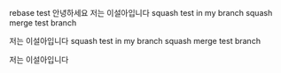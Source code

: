 rebase test
안녕하세요
저는 이설아입니다
squash test in my branch
squash merge test branch

저는 이설아입니다
squash test in my branch
squash merge test branch

저는 이설아입니다
